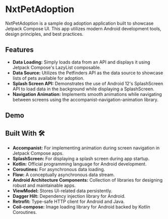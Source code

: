 # NxtPetAdoption

NxtPetAdoption is a sample dog adoption application built to showcase Jetpack Compose UI. This app utilizes modern Android development tools, design principles, and best practices.

## Features

- **Data Loading:** Simply loads data from an API and displays it using Jetpack Compose's LazyList composable.
- **Data Source:** Utilizes the Petfinders API as the data source to showcase lists of pets available for adoption.
- **Splash Screen API:** Demonstrates the use of Android 12's SplashScreen API to load data in the background while displaying a SplashScreen.
- **Navigation Animation:** Implements smooth animations while navigating between screens using the accompanist-navigation-animation library.

## Demo

## Built With 🛠

- **Accompanist:** For implementing animation during screen navigation in Jetpack Compose apps.
- **SplashScreen:** For displaying a splash screen during app startup.
- **Kotlin:** Official programming language for Android development.
- **Coroutines:** For asynchronous data loading.
- **Flow:** A conceptually asynchronous data stream.
- **Android Architecture Components:** Collection of libraries for designing robust and maintainable apps.
- **ViewModel:** Stores UI-related data persistently.
- **Dagger Hilt:** Dependency injection library for Android.
- **Retrofit:** Type-safe HTTP client for Android and Java.
- **Coil-compose:** Image loading library for Android backed by Kotlin Coroutines.
